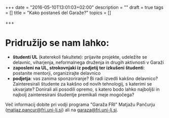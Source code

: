 +++
date = "2016-05-10T13:01:03+02:00"
description = ""
draft = true
tags = []
title = "Kako postaneš del Garaže?"
topics = []

+++

# Pridružijo se nam lahko:

- **študenti UL** (katerekoli fakultete): prijavite projekte, udeležite se delavnic, 
viharjenja, neformalnega druženja in drugih aktivnosti v Garaži
- **zaposleni na UL, strokovnjaki iz podjetij ter izkušeni študenti**: postanite mentorji, 
organizirajte delavnico
- **podjetja**: vas zanima sponzoriranje? Bi radi izvedli kakšno delavnico? 
Zainteresirali študente za kakšno od novih tehnologij, s katerimi se ukvarjate? 
Donirali ali posodili opremo, s katero bodo lahko najboljši in najbolj zainteresirani 
študentje premikali meje mogočega?


Več informacij dobite pri vodji programa "Garaža FRI" Matjažu Pančurju 
(matjaz.pancur@fri.uni-lj.si) ali na garaza@fri.uni-lj.si.

